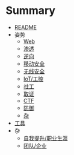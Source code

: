 # Summary

* [README](README.md)
* 姿势
    * [Web](skills/web.md)
    * [渗透](skills/pen-test.md)
    * [逆向](skills/re.md)
    * [移动安全](skills/mobile.md)
    * [无线安全](skills/wireless.md)
    * [IoT/工控](skills/iot.md)
    * [社工](skills/social-eng.md)
    * [取证](skills/forensic.md)
    * [CTF](skills/ctf.md)
    * [防御](skills/defense.md)
    * [杂](skills/misc.md)
* [工具](tools.md)
* 杂
    * [自我提升/职业生涯](misc/growth.md)
    * [团队/企业](misc/team-com.md)

